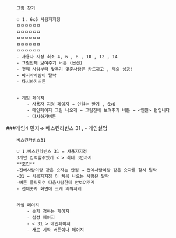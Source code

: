         그림 찾기

        💡 1. 6x6 사용자지정
        ㅁㅁㅁㅁㅁㅁ
        ㅁㅁㅁㅁㅁㅁ
        ㅁㅁㅁㅁㅁㅁ
        ㅁㅁㅁㅁㅁㅁ
        ㅁㅁㅁㅁㅁㅁ
        - 사용자 지정 최소 4, 6 , 8 , 10 , 12 , 14
        - 그림전체 보여주기 버튼 (옵션)
        - 첫째 사람부터 맞추기 맞춘사람은 카드까고 , 제외 성공!
        - 마지막사람이 탈락
        - 다시하기버튼


        - 게임 페이지
            - 사용자 지정 페이지 → 인원수 받기 , 6x6
            - 메인페이지 그림 나오게 → 그림전체 보여주기 버튼 → <인원> 턴입니다
            - 다시하기버튼

###게임4 민지→ 베스킨라빈스 31 , - 게임설명

        베스킨라빈스31

        💡 1.베스킨라빈스 31 = 사용자지정
        3개만 입력할수있게 < > 최대 3번까지
        **조건**
        -전에사람이랑 같은 숫자는 안됨 → 전에사람이랑 같은 숫자를 할시 탈락
        -31 = 사용자지정 이 처음 나오는 사람은 탈락
        -버튼 클릭횟수 다음사람한테 안보여주게
        - 전체숫자 화면에 크게 띄워지게


        게임 페이지
            - 숫자 정하는 페이지
            - 설정 페이지
            - < 31 > 메인페이지
            - 새로 시작 버튼이나 페이지
